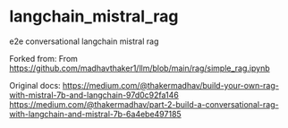 # langchain_mistral_rag
e2e conversational langchain mistral rag 

Forked from:
From https://github.com/madhavthaker1/llm/blob/main/rag/simple_rag.ipynb

Original docs:
https://medium.com/@thakermadhav/build-your-own-rag-with-mistral-7b-and-langchain-97d0c92fa146
https://medium.com/@thakermadhav/part-2-build-a-conversational-rag-with-langchain-and-mistral-7b-6a4ebe497185
